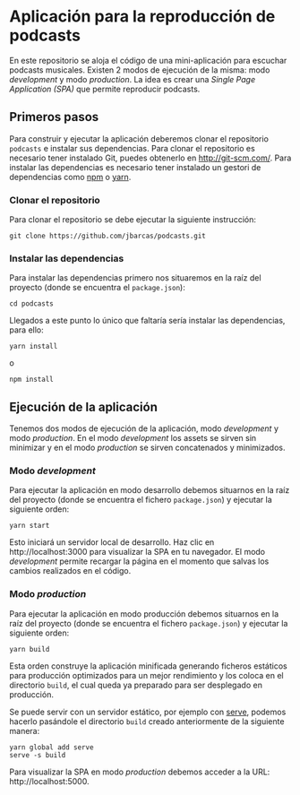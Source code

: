 # Aplicación para la reproducción de podcasts

En este repositorio se aloja el código de una mini-aplicación para escuchar podcasts musicales. Existen 2 modos de ejecución de la misma: modo _development_  y modo _production_. La idea es crear una _Single Page Application (SPA)_ que permite reproducir podcasts.

## Primeros pasos

Para construir y ejecutar la aplicación deberemos clonar el repositorio `podcasts` e instalar sus dependencias. Para clonar el repositorio es necesario tener instalado Git, puedes obtenerlo en http://git-scm.com/. Para instalar las dependencias es necesario tener instalado un gestori de dependencias como [npm][npm] o [yarn][yarn].

### Clonar el repositorio

Para clonar el repositorio se debe ejecutar la siguiente instrucción:

```
git clone https://github.com/jbarcas/podcasts.git
```

### Instalar las dependencias

Para instalar las dependencias primero nos situaremos en la raíz del proyecto (donde se encuentra el `package.json`):

```
cd podcasts
```
Llegados a este punto lo único que faltaría sería instalar las dependencias, para ello:

```
yarn install
```
o
```
npm install
```

## Ejecución de la aplicación
Tenemos dos modos de ejecución de la aplicación, modo _development_ y modo _production_. En el modo _development_ los assets se sirven sin minimizar y en el modo _production_ se sirven concatenados y minimizados.

### Modo _development_

Para ejecutar la aplicación en modo desarrollo debemos situarnos en la raíz del proyecto (donde se encuentra el fichero `package.json`) y ejecutar la siguiente orden:

```
yarn start
```

Esto iniciará un servidor local de desarrollo. Haz clic en http://localhost:3000 para visualizar la SPA en tu navegador. El modo _development_ permite recargar la página en el momento que salvas los cambios realizados en el código.

### Modo _production_

Para ejecutar la aplicación en modo producción debemos situarnos en la raíz del proyecto (donde se encuentra el fichero `package.json`) y ejecutar la siguiente orden:

```
yarn build
```

Esta orden construye la aplicación minificada generando ficheros estáticos para producción optimizados para un mejor rendimiento y los coloca en el directorio `build`, el cual queda ya preparado para ser desplegado en producción.

Se puede servir con un servidor estático, por ejemplo con [serve][serve], podemos hacerlo pasándole el directorio `build` creado anteriormente de la siguiente manera:

```
yarn global add serve
serve -s build
```

Para visualizar la SPA en modo _production_ debemos acceder a la URL: http://localhost:5000.

[serve]: https://www.npmjs.com/package/serve
[npm]: https://www.npmjs.com/
[yarn]: https://yarnpkg.com/lang/en/
